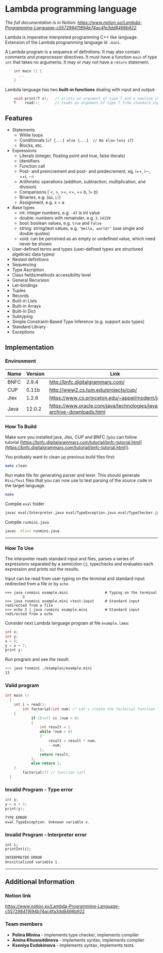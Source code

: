 # Lambda programming language

_The full documentation is in Notion: https://www.notion.so/Lambda-Programming-Language-c557298411894b74ac4fa3dd8466b922_

Lambda is imperative interpreted programming C++ like language.
Extension of the Lambda programming language id `.mini`.

A Lambda program is a sequence of definitions. It may also contain comments and preprocessor directives. It must have a function `main` of type `int` that takes no arguments. It may or may not have a `return` statement.

```cpp
    int main () {
      ...
    }
```

Lambda language has two **built-in functions** dealing with input and output:

```cpp
    void print(T x);   // prints an argument of type T and a newline in standard output
    T    read();       // reads an argument of type T from standard input
```

## Features
    
- Statements
	- While loops
	- Conditionals (`if {...} else {...}  // No else-less if`)
	- Blocks, etc.
- Expressions
	- Literals (integer, floating point and true, false literals)
	- Identifiers
	- Function call
	- Post- and preincrement and post- and predecrement, eg. i++, i--, ++i, --i
	- Arithmetic operations (addition, subtraction, multiplication, and division)
	- Comparisons (`<, >, >=, <=, == b, != b)
	- Binaries, e.g. (`&&,||`)
   	- Assignment, e.g. x = a
- Base types
	- int: integer numbers, e.g. `-47` is int value
	- double: numbers with remainder, e.g. `3.14159`
	- bool: boolean values, e.g. `true` and `false`
	- string: string/text values, e.g. `‘Hello, world!’` (use single and double quotes)
	- void: can be perceived as an empty or undefined value, which need never be shown
- User-defined terms and types (user-defined types are structured algebraic data types)
- Nested definitions
- Sequencing
- Type Ascription
- Class fields/methods accessibility level
- General Recursion
- Let-bindings
- Tuples
- Records
- Built-in Lists
- Built-in Arrays
- Built-in Dict
- Subtyping
- Simple Constraint-Based Type Inference (e.g. support auto types)
- Standard Library
- Exceptions


## Implementation

### Environment

| Name | Version | Link |
| --- | --- | --- |
| BNFC | 2.9.4 | http://bnfc.digitalgrammars.com/ |
| CUP | 0.11b | http://www2.cs.tum.edu/projects/cup/ |
| Jlex | 1.2.6 | https://www.cs.princeton.edu/~appel/modern/java/JLex/ |
| Java | 12.0.2 | https://www.oracle.com/java/technologies/javase/jdk12-archive-downloads.html |

### How To Build

Make sure you installed java, Jlex, CUP and BNFC (you can follow tutorial [https://bnfc.digitalgrammars.com/tutorial/bnfc-tutorial.html](https://bnfc.digitalgrammars.com/tutorial/bnfc-tutorial.html)).

You probably want to clean up previous build files first:

```bash
make clean
```

Run make file for generating parser and lexer. This should generate `Mini/Test` files that you can now use to test parsing of the source code in the target language.

```bash
make
```

Compile `eval` folder

```bash
javac eval/Interpreter.java eval/TypeException.java eval/TypeChecker.java
```

Compile `runmini.java`

```bash
javac -Xlint runmini.java
```

---

### How To Use

The interpreter reads standard input and files, parses a series of expressions separated by a semicolon (;), typechecks and evaluates each expression and prints out the results.

Input can be read from user typing on the terminal and standard input redirected from a file or by `echo`

```
>>> java runmini example.mini                 # Typing on the terminal
		3
>>> java runmini example.mini <test-input     # Standard input redirected from a file
>>> echo 3 | java runmini example.mini        # Standard input redirected from a echo
```

Consider next Lambda language program at file `example.lama`:

```cpp
int x;
int y;
x = 6;
y = x + 7;
print y;
```

Run program and see the result:

```bash
>>> java runmini ./examples/example.mini
13
```

### Valid program

```cpp
int main ()
  {
    int i = read();
		int factorial(int num) /* Let's create the factorial function */
    {
			if (5!=7) && (num > 0) 
			{ 
				int result = 1
				while (num > 0)
				{
					result = result * num;
					--num;
				};
				return result;
			};
			else return 1;
    }
		factorial(7) // function call
  }
```

### Invalid Program - Type error

```cpp
int y;
y = x + 3;
print(y);
```

```cpp
TYPE ERROR
eval.TypeException: Unknown variable x.
```

### Invalid Program - Interpreter error

```
int i;
printInt(i);
```

```cpp
INTERPRETER ERROR
Uninitialized variable i.
```

---

## Additional Information

### Notion link

https://www.notion.so/Lambda-Programming-Language-c557298411894b74ac4fa3dd8466b922

### Team members

- **Polina Minina** - implements type checker, implements compiler
- **Amina Khusnutdinova** - implements syntax, implements compiler
- **Kseniya Evdokimova** - implements syntax, implements tests
